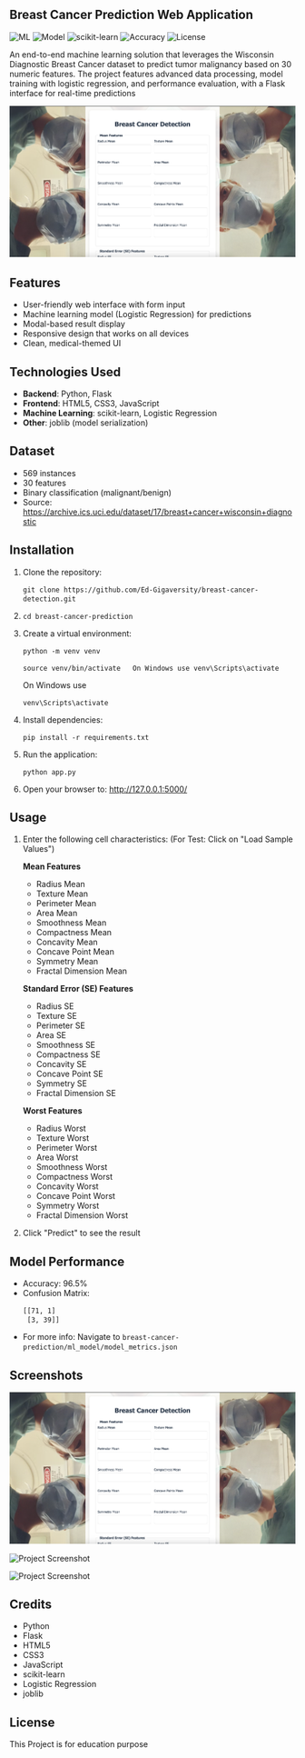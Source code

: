 ## Breast Cancer Prediction Web Application

![ML](https://img.shields.io/badge/Machine-Learning-blueviolet)
![Model](https://img.shields.io/badge/Model-Logistic_Regression-yellowgreen)
![scikit-learn](https://img.shields.io/badge/scikit--learn-1.0+-orange)
![Accuracy](https://img.shields.io/badge/Accuracy-96.5%25-brightgreen)
![License](https://img.shields.io/badge/license-MIT-blue)

An end-to-end machine learning solution that leverages the Wisconsin Diagnostic Breast Cancer dataset to predict tumor malignancy based on 30 numeric features. The project features advanced data processing, model training with logistic regression, and performance evaluation, with a Flask interface for real-time predictions

![Project Screenshot](/screenshots/UI.png)
## Features


- User-friendly web interface with form input
- Machine learning model (Logistic Regression) for predictions
- Modal-based result display
- Responsive design that works on all devices
- Clean, medical-themed UI


## Technologies Used

- **Backend**: Python, Flask
- **Frontend**: HTML5, CSS3, JavaScript
- **Machine Learning**: scikit-learn, Logistic Regression
- **Other**: joblib (model serialization)

## Dataset

- 569 instances
- 30 features 
- Binary classification (malignant/benign)
- Source: https://archive.ics.uci.edu/dataset/17/breast+cancer+wisconsin+diagnostic

  
## Installation

1. Clone the repository:
   ```
   git clone https://github.com/Ed-Gigaversity/breast-cancer-detection.git
   ```
2. ```
   cd breast-cancer-prediction
   ```
3. Create a virtual environment:
   ```
   python -m venv venv
   ```
   ```
   source venv/bin/activate   On Windows use venv\Scripts\activate
   ```
   On Windows use
   ```
   venv\Scripts\activate
   ```
5. Install dependencies:
   ```
   pip install -r requirements.txt
   ```
6. Run the application:
   ```
   python app.py
   ```
7. Open your browser to:
   http://127.0.0.1:5000/ 

## Usage

1. Enter the following cell characteristics: (For Test: Click on "Load Sample Values")

   **Mean Features**
   - Radius Mean
   - Texture Mean
   - Perimeter Mean
   - Area Mean
   - Smoothness Mean
   - Compactness Mean
   - Concavity Mean
   - Concave Point Mean
   - Symmetry Mean
   - Fractal Dimension Mean
     
   **Standard Error (SE) Features**
   - Radius SE
   - Texture SE
   - Perimeter SE
   - Area SE
   - Smoothness SE
   - Compactness SE
   - Concavity SE
   - Concave Point SE
   - Symmetry SE
   - Fractal Dimension SE
  
   **Worst Features**
   - Radius Worst
   - Texture Worst
   - Perimeter Worst
   - Area Worst
   - Smoothness Worst
   - Compactness Worst
   - Concavity Worst
   - Concave Point Worst
   - Symmetry Worst
   - Fractal Dimension Worst

3. Click "Predict" to see the result

   
## Model Performance

- Accuracy: 96.5%
- Confusion Matrix:
  ```
  [[71, 1]
   [3, 39]]
  ```
- For more info: Navigate to `breast-cancer-prediction/ml_model/model_metrics.json`

## Screenshots
![Project Screenshot](/screenshots/UI.png)


![Project Screenshot](/screenshots/UI_2.png)


![Project Screenshot](/screenshots/Prediction.png)

## Credits
* Python
* Flask
* HTML5
* CSS3
* JavaScript
* scikit-learn
* Logistic Regression
* joblib

## License

This Project is for education purpose
